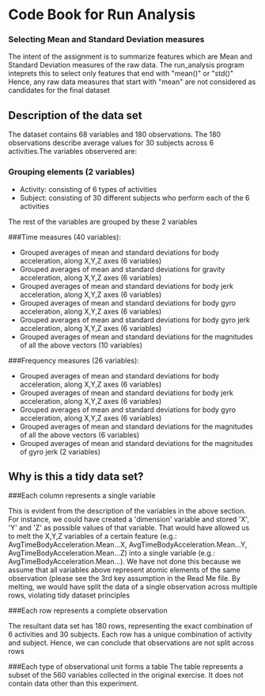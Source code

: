 # Code Book for Run Analysis

### Selecting Mean and Standard Deviation measures

The intent of the assignment is to summarize features which are Mean and Standard Deviation measures of the raw data. 
The run_analysis program inteprets this to select only features that end with "mean()" or "std()"
Hence, any raw data measures that start with "mean" are not considered as candidates for the final dataset

## Description of the data set

The dataset contains 68 variables and 180 observations. The 180 observations describe average values for 30 subjects across 6 activities.The variables observered are:

### Grouping elements (2 variables)

* Activity: consisting of 6 types of activities
* Subject: consisting of 30 different subjects who perform each of the 6 activities

The rest of the variables are grouped by these 2 variables 

###Time measures (40 variables):

* Grouped averages of mean and standard deviations for body acceleration, along X,Y,Z axes (6 variables)
* Grouped averages of mean and standard deviations for gravity acceleration, along X,Y,Z axes (6 variables)
* Grouped averages of mean and standard deviations for body jerk acceleration, along X,Y,Z axes (6 variables)
* Grouped averages of mean and standard deviations for body gyro acceleration, along X,Y,Z axes (6 variables)
* Grouped averages of mean and standard deviations for body gyro jerk acceleration, along X,Y,Z axes (6 variables)
* Grouped averages of mean and standard deviations for the magnitudes of all the above vectors (10 variables)


###Frequency measures (26 variables):

* Grouped averages of mean and standard deviations for body acceleration, along X,Y,Z axes (6 variables)
* Grouped averages of mean and standard deviations for body jerk acceleration, along X,Y,Z axes (6 variables)
* Grouped averages of mean and standard deviations for body gyro acceleration, along X,Y,Z axes (6 variables)
* Grouped averages of mean and standard deviations for the magnitudes of all the above vectors (6 variables)
* Grouped averages of mean and standard deviations for the magnitudes of gyro jerk (2 variables)
	 

## Why is this a tidy data set?	 

###Each column represents a single variable
 
This is evident from the description of the variables in the above section. For instance, we could have created a 'dimension' variable and stored 'X', 'Y'  and 'Z' as possible values of that variable. That would have allowed us to melt the X,Y,Z variables of a certain feature (e.g.: AvgTimeBodyAcceleration.Mean...X, AvgTimeBodyAcceleration.Mean...Y, AvgTimeBodyAcceleration.Mean...Z)  into a single variable (e.g.: AvgTimeBodyAcceleration.Mean...). We have not done this because we assume that all variables above represent atomic elements of the same observation (please see the 3rd key assumption in the Read Me file. By melting, we would have split the data of a single observation across multiple rows, violating tidy dataset principles

###Each row represents a complete observation

The resultant data set has 180 rows, representing the exact combination of 6 activities and 30 subjects. Each row has a unique combination of activity and subject. Hence, we can conclude that observations are not split across rows

###Each type of observational unit forms a table
The table represents a subset of the 560 variables collected in the original exercise. It does not contain data other than this experiment.
